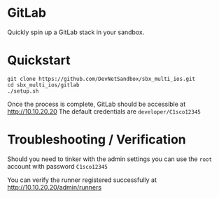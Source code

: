 # GitLab

Quickly spin up a GitLab stack in your sandbox.

# Quickstart

```
git clone https://github.com/DevNetSandbox/sbx_multi_ios.git
cd sbx_multi_ios/gitlab
./setup.sh
```

Once the process is complete, GitLab should be accessible at http://10.10.20.20 The
default credentials are `developer/C1sco12345`

# Troubleshooting / Verification

Should you need to tinker with the admin settings you can use the `root` account with
password `C1sco12345`

You can verify the runner registered successfully at http://10.10.20.20/admin/runners
